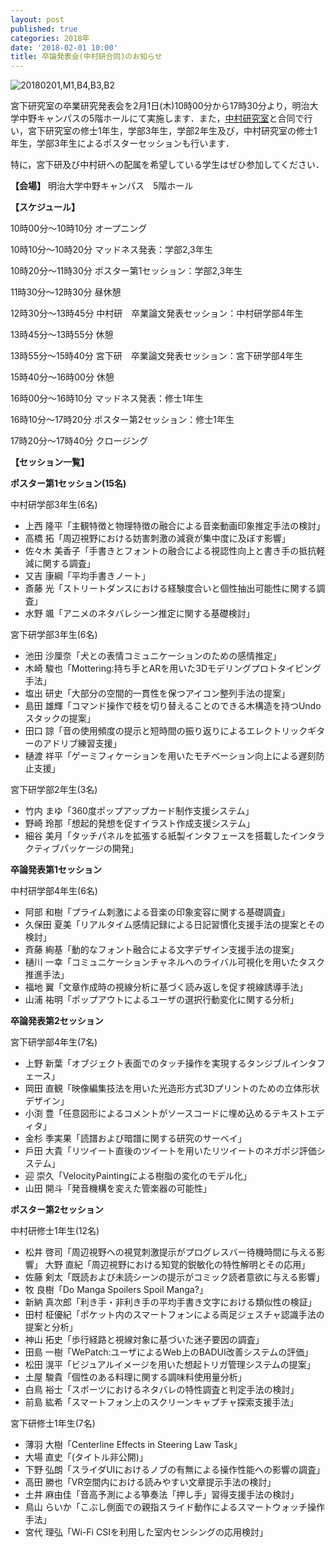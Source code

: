 ```yaml
---
layout: post
published: true
categories: 2018年
date: '2018-02-01 10:00'
title: 卒論発表会(中村研合同)のお知らせ
---
```

![20180201,M1,B4,B3,B2](https://lh3.googleusercontent.com/wAGAGkeTomMK3rHc2APdhx7L57QWyismgPrx2JGFWERkG-410YwFI_42vJmKDFxMb_PrgJyGCGVJL_iZqyrovoWhE7ihfPRv_x4R4xhKdmu1iUQhSfhXh8BH4P4tRFIfHK1J-bzaxBqBWgBAL1dWhBvurZhrIDzvhBh8X6p7vwpu3lS0Sm4amFECwco1EwXLaQbF3e9oUFjbslI9vDwySyqH2VpO90KKyVZxjF2glaOxv4o3p7pbIDsUk2ndn1VaofTEAC4QWHJvAFSHoq1w_k28N6a9Dlb4TrItCZnwnHgDvyn_Y47xxQoq78XVxLGdFCld0cp2zSoxWmCvPdiJb_p-mw9YHJeAqtFLghRZJvclwwmi0uz7NIj7s1ZP6vmV2eInIV3_iC5tTOK8oH4n4sdGRZUjS8OhVMJZN2VQwe4YfOH4wHA92zzoSaJjA95PyeUPZxfk3ueGC5lCDBSiJkCtkq_5fp3mdn0zn_nw7MilMThJHQr4uyOZMGMEfTZJtvGcuRg43jysqApTzFiEOF9-BQvOP3J4x9bcuYZ5xXfrxV976HRIy9YReHNTC5-cKJmlaXTag6h_jsXP8dU2C16uwNAQaksJ2cPs9Yb4a25PJ3xEG10Bik5MlsiV0jogk6GTAeX2RCm-MB9c2KScP2mJcSauTuQXtg=w1440-h811-no)


宮下研究室の卒業研究発表会を2月1日(木)10時00分から17時30分より，明治大学中野キャンパスの5階ホールにて実施します．また，[中村研究室](http://nkmr-lab.org/)と合同で行い，宮下研究室の修士1年生，学部3年生，学部2年生及び，中村研究室の修士1年生，学部3年生によるポスターセッションも行います．

特に，宮下研及び中村研への配属を希望している学生はぜひ参加してください．


**【会場】**
明治大学中野キャンパス　5階ホール

**【スケジュール】**

10時00分～10時10分 オープニング

10時10分～10時20分 マッドネス発表：学部2,3年生

10時20分～11時30分 ポスター第1セッション：学部2,3年生

11時30分～12時30分 昼休憩

12時30分～13時45分 中村研　卒業論文発表セッション：中村研学部4年生

13時45分～13時55分 休憩

13時55分～15時40分 宮下研　卒業論文発表セッション：宮下研学部4年生

15時40分～16時00分 休憩

16時00分～16時10分 マッドネス発表：修士1年生

16時10分～17時20分 ポスター第2セッション：修士1年生

17時20分～17時40分 クロージング

**【セッション一覧】**

**ポスター第1セッション(15名)**

中村研学部3年生(6名)

- 上⻄ 隆平「主観特徴と物理特徴の融合による音楽動画印象推定手法の検討」 
- 高橋 拓「周辺視野における妨害刺激の減衰が集中度に及ぼす影響」
- 佐々木 美香子「手書きとフォントの融合による視認性向上と書き手の抵抗軽減に関する調査」
- 又吉 康綱「平均手書きノート」
- 斎藤 光「ストリートダンスにおける経験度合いと個性抽出可能性に関する調査」 
- 水野 颯「アニメのネタバレシーン推定に関する基礎検討」


宮下研学部3年生(6名)

- 池田 沙厘奈「犬との表情コミュニケーションのための感情推定」
- 木崎 駿也「Mottering:持ち手とARを用いた3Dモデリングプロトタイピング手法」
- 塩出 研史「大部分の空間的一貫性を保つアイコン整列手法の提案」
- 島田 雄輝「コマンド操作で枝を切り替えることのできる木構造を持つUndoスタックの提案」
- 田口 諒「音の使用頻度の提示と短時間の振り返りによるエレクトリックギターのアドリブ練習支援」
- 樋渡 祥平「ゲーミフィケーションを用いたモチベーション向上による遅刻防止支援」


宮下研学部2年生(3名)

- 竹内 まゆ「360度ポップアップカード制作支援システム」
- 野崎 玲那「想起的発想を促すイラスト作成支援システム」
- 細谷 美月「タッチパネルを拡張する紙製インタフェースを搭載したインタラクティブパッケージの開発」


**卒論発表第1セッション**

中村研学部4年生(6名)

- 阿部 和樹「プライム刺激による音楽の印象変容に関する基礎調査」
- 久保田 夏美「リアルタイム感情記録による日記習慣化支援手法の提案とその検討」
- ⻫藤 絢基「動的なフォント融合による文字デザイン支援手法の提案」
- 樋川 一幸「コミュニケーションチャネルへのライバル可視化を用いたタスク推進手法」
- 福地 翼「文章作成時の視線分析に基づく読み返しを促す視線誘導手法」
- 山浦 祐明「ポップアウトによるユーザの選択行動変化に関する分析」


**卒論発表第2セッション**

宮下研学部4年生(7名)

- 上野 新葉「オブジェクト表面でのタッチ操作を実現するタンジブルインタフェース」 
- 岡田 直観「映像編集技法を用いた光造形方式3Dプリントのための立体形状デザイン」 
- 小渕 豊「任意図形によるコメントがソースコードに埋め込めるテキストエディタ」 
- 金杉 季実果「読譜および暗譜に関する研究のサーベイ」
- 戶田 大貴「リツイート直後のツイートを用いたリツイートのネガポジ評価システム」 
- 迎 崇久「VelocityPaintingによる樹脂の変化のモデル化」
- 山田 開斗「発音機構を変えた管楽器の可能性」


**ポスター第2セッション**

中村研修士1年生(12名)

- 松井 啓司「周辺視野への視覚刺激提示がプログレスバー待機時間に与える影響」 大野 直紀「周辺視野における知覚的鋭敏化の特性解明とその応用」
- 佐藤 剣太「既読および未読シーンの提示がコミック読者意欲に与える影響」
- 牧 良樹「Do Manga Spoilers Spoil Manga?」
- 新納 真次郎「利き手・非利き手の平均手書き文字における類似性の検証」
- 田村 柾優紀「ポケット内のスマートフォンによる両足ジェスチャ認識手法の提案と分析」
- 神山 拓史「歩行経路と視線対象に基づいた迷子要因の調査」
- 田島 一樹「WePatch:ユーザによるWeb上のBADUI改善システムの評価」
- 松田 滉平「ビジュアルイメージを用いた想起トリガ管理システムの提案」
- 土屋 駿貴「個性のある料理に関する調味料使用量分析」
- 白鳥 裕士「スポーツにおけるネタバレの特性調査と判定手法の検討」
- 前島 紘希「スマートフォン上のスクリーンキャプチャ探索支援手法」


宮下研修士1年生(7名)

- 薄羽 大樹「Centerline Effects in Steering Law Task」
- 大場 直史「(タイトル非公開)」
- 下野 弘朗「スライダUIにおけるノブの有無による操作性能への影響の調査」 
- 高田 勝也「VR空間内における読みやすい文章提示手法の検討」
- 土井 麻由佳「音高予測による箏奏法「押し手」習得支援手法の検討」
- 鳥山 らいか「こぶし側面での親指スライド動作によるスマートウォッチ操作手法」
- 宮代 理弘「Wi-Fi CSIを利用した室内センシングの応用検討」

